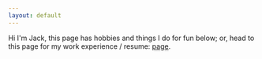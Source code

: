 ```yaml
---
layout: default
---
```


Hi I'm Jack, this page has hobbies and things I do for fun below; or, head to this page for my work experience / resume: [page](/pages/resume.html).
